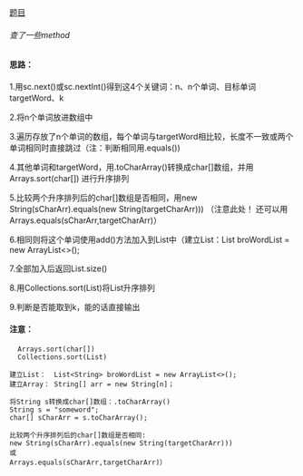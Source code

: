 [题目](https://www.nowcoder.com/practice/03ba8aeeef73400ca7a37a5f3370fe68)

###### 查了一些method

#### 思路：
1.用sc.next()或sc.nextInt()得到这4个关键词：n、n个单词、目标单词targetWord、k  

2.将n个单词放进数组中  

3.遍历存放了n个单词的数组，每个单词与targetWord相比较，长度不一致或两个单词相同时直接跳过（注：判断相同用.equals())  

4.其他单词和targetWord，用.toCharArray()转换成char[]数组，并用Arrays.sort(char[]) 进行升序排列  

5.比较两个升序排列后的char[]数组是否相同，用new String(sCharArr).equals(new String(targetCharArr))) （注意此处！ 还可以用Arrays.equals(sCharArr,targetCharArr)）  

6.相同则将这个单词使用add()方法加入到List中（建立List：List<String> broWordList = new ArrayList<>();  
  
7.全部加入后返回List.size()  
  
8.用Collections.sort(List)将List升序排列  
  
9.判断是否能取到k，能的话直接输出  

#### 注意：
```
  Arrays.sort(char[])  
  Collections.sort(List) 
  ```
  
  ```
  建立List：  List<String> broWordList = new ArrayList<>();
  建立Array： String[] arr = new String[n]；
  ```
  
  ```
  将String s转换成char[]数组：.toCharArray()
  String s = "someword";
  char[] sCharArr = s.toCharArray();
  ```
  
  ```
  比较两个升序排列后的char[]数组是否相同:
  new String(sCharArr).equals(new String(targetCharArr))) 
  或
  Arrays.equals(sCharArr,targetCharArr)）  
  ```
  
  
  
